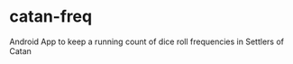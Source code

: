 catan-freq
==========

Android App to keep a running count of dice roll frequencies in Settlers of Catan
